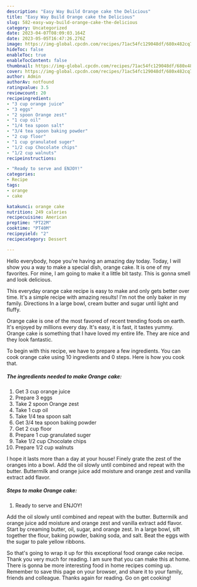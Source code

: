 ```yaml
---
description: "Easy Way Build Orange cake the Delicious"
title: "Easy Way Build Orange cake the Delicious"
slug: 582-easy-way-build-orange-cake-the-delicious
category: Uncategorized
date: 2023-04-07T08:09:03.164Z
date: 2023-05-05T16:47:26.276Z
image: https://img-global.cpcdn.com/recipes/71ac54fc129048df/680x482cq70/orange-cake-recipe-main-photo.jpg
hideToc: false
enableToc: true
enableTocContent: false
thumbnail: https://img-global.cpcdn.com/recipes/71ac54fc129048df/680x482cq70/orange-cake-recipe-main-photo.jpg
cover: https://img-global.cpcdn.com/recipes/71ac54fc129048df/680x482cq70/orange-cake-recipe-main-photo.jpg
author: Admin
authorAv: notfound
ratingvalue: 3.5
reviewcount: 20
recipeingredient:
- "3 cup orange juice"
- "3 eggs"
- "2 spoon Orange zest"
- "1 cup oil"
- "1/4 tea spoon salt"
- "3/4 tea spoon baking powder"
- "2 cup floor"
- "1 cup granulated suger"
- "1/2 cup Chocolate chips"
- "1/2 cup walnuts"
recipeinstructions:

- "Ready to serve and ENJOY!"
categories:
- Recipe
tags:
- orange
- cake

katakunci: orange cake 
nutrition: 249 calories
recipecuisine: American
preptime: "PT22M"
cooktime: "PT40M"
recipeyield: "2"
recipecategory: Dessert

---
```



Hello everybody, hope you're having an amazing day today. Today, I will show you a way to make a special dish, orange cake. It is one of my favorites. For mine, I am going to make it a little bit tasty. This is gonna smell and look delicious.

This everyday orange cake recipe is easy to make and only gets better over time. It&#39;s a simple recipe with amazing results! I&#39;m not the only baker in my family. Directions In a large bowl, cream butter and sugar until light and fluffy.

Orange cake is one of the most favored of recent trending foods on earth. It's enjoyed by millions every day. It's easy, it is fast, it tastes yummy. Orange cake is something that I have loved my entire life. They are nice and they look fantastic.


To begin with this recipe, we have to prepare a few ingredients. You can cook orange cake using 10 ingredients and 0 steps. Here is how you cook that.

<!--inarticleads1-->

##### The ingredients needed to make Orange cake:

1. Get 3 cup orange juice
1. Prepare 3 eggs
1. Take 2 spoon Orange zest
1. Take 1 cup oil
1. Take 1/4 tea spoon salt
1. Get 3/4 tea spoon baking powder
1. Get 2 cup floor
1. Prepare 1 cup granulated suger
1. Take 1/2 cup Chocolate chips
1. Prepare 1/2 cup walnuts


I hope it lasts more than a day at your house! Finely grate the zest of the oranges into a bowl. Add the oil slowly until combined and repeat with the butter. Buttermilk and orange juice add moisture and orange zest and vanilla extract add flavor. 

<!--inarticleads2-->

##### Steps to make Orange cake:


1. Ready to serve and ENJOY!

Add the oil slowly until combined and repeat with the butter. Buttermilk and orange juice add moisture and orange zest and vanilla extract add flavor. Start by creaming butter, oil, sugar, and orange zest. In a large bowl, sift together the flour, baking powder, baking soda, and salt. Beat the eggs with the sugar to pale yellow ribbons. 

So that's going to wrap it up for this exceptional food orange cake recipe. Thank you very much for reading. I am sure that you can make this at home. There is gonna be more interesting food in home recipes coming up. Remember to save this page on your browser, and share it to your family, friends and colleague. Thanks again for reading. Go on get cooking!
